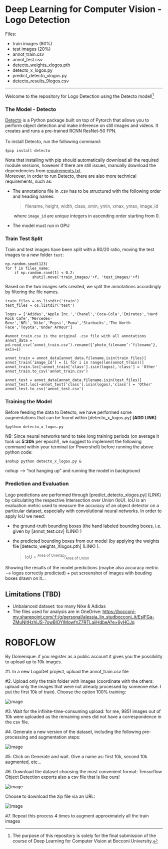 # Deep Learning for Computer Vision - Logo Detection

Files:
- train images (80%)
- test images (20%)
- annot_train.csv
- annot_test.csv
- detecto_weights_xlogos.pth
- detecto_x_logos.py
- predict_detecto_xlogos.py
- detecto_results_9logos.csv
------------------------------------------------------------------------------------------------------------------------------------------------------------------

Welcome to the repository for Logo Detection using the Detecto model![^1]

### The Model - Detecto  
[Detecto](https://detecto.readthedocs.io/en/latest/) is a Python package built on top of Pytorch that allows you to perform object detection and make inference on still images and videos. It creates and runs a pre-trained RCNN ResNet-50 FPN. <br />	
To install Detecto, run the following command: <br />
	
```
$pip install detecto
```
Note that installing with pip should automatically download all the required module versions, however if there are still issues, manually download the dependencies from [requirements.txt](https://github.com/xx-liu-2244/CV_logo_detection/blob/main/requirements.txt).<br />
Moreover, in order to run Detecto, there are also more technical requirements, such as: <br />
* The annotations file in .csv has to be structured with the following order and heading names:  <br />
	>filename, height, width, class, xmin, ymin, xmax, ymax, image_id<br />
	
&nbsp;&nbsp;&nbsp;&nbsp;&nbsp;&nbsp; where `image_id` are unique integers in ascending order starting from 0.
* The model must run in GPU <br />
	
### Train Test Split  
Train and test images have been split with a 80/20 ratio, moving the test images to a new folder `test`: 
```	
np.random.seed(123)
for f in files_name:
    if np.random.rand(1) < 0.2:
        	shutil.move('train_images/'+f, 'test_images/'+f) 
```
Based on the two images sets created, we split the annotations accordingly by filtering the file names.
```
train_files = os.listdir('train') 
test_files = os.listdir('test')

logos = ['Adidas','Apple Inc.','Chanel','Coca-Cola','Emirates','Hard Rock Cafe','Mercedes-Benz','NFL','Nike','Pepsi','Puma','Starbucks','The North Face','Toyota','Under Armour']

#annot_train.csv is the original .csv file with all annotations
annot_data = pd.read_csv(‘annot_train.csv’).rename({‘photo_filename’:’filename’}, axis=1)

annot_train = annot_data[annot_data.filename.isin(train_files)]
annot_train[‘image_id’] = [i for i in range(len(annot_train))]
annot_train.loc[~annot_train[‘class'].isin(logos),'class'] = 'Other'
annot_train.to_csv('annot_train.csv')

annot_test = annot_data[annot_data.filename.isin(test_files)]
annot_test.loc[~annot_test[‘class'].isin(logos),'class'] = 'Other'
annot_test.to_csv('annot_test.csv')
```


### Training the Model  
Before feeding the data to Detecto, we have performed some augmentations that can be found within [detecto_x_logos.py] **(ADD LINK)**
```	
$python detecto_x_logos.py
```
NB: Since neural networks tend to take long training periods (on average it took us **5:30h** per epoch!), we suggest to implement the following command within your terminal (or Powershell) before running the above python code:
```
$nohup python detecto_x_logos.py &  
```
nohup --> “not hanging up” and running the model in background <br />
	
### Prediction and Evaluation  
Logo predictions are performed through [predict_detecto_xlogos.py] (LINK) by calculating the respective Intersection over Union (IoU). IoU is an evaluation metric used to measure the accuracy of an object detector on a particular dataset, especially with convolutional neural networks. In order to apply IoU we need:<br />
* the ground-truth bounding boxes (the hand labeled bounding boxes, i.e. given by [annot_test.csv] (LINK) )
* the predicted bounding boxes from our model (by applying the weights file [detecto_weights_Xlogos.pth] (LINK) ).

	
	> IoU = <sup>Area of Overlap</sup>&frasl;<sub>Area of Union</sub> 
	


Showing the results of the model predictions (maybe also accuracy metric—> logos correctly predicted) + put screenshot of images with bouding boxes drawn on it…
	
	
## Limitations (TBD)

* Unbalanced dataset: too many Nike & Adidas
* The files used for analysis are in OneDrive: https://bocconi-my.sharepoint.com/:f:/g/personal/alessia_lin_studbocconi_it/EslFGa-ZMuNItHzhlJS-7owBlOYlMowfnZ7RTLaiiHdbeA?e=6yHCJq


[^1]: The purpose of this repository is solely for the final submission of the course of Deep Learning for Computer Vision at Bocconi University. 


# ROBOFLOW
By Domenique: if you register as a public account it gives you the possibility to upload up to 10k images.

#1. In a new LogoDet project, upload the annot_train.csv file 

#2. Upload only the train folder with images (coordinate with the others: upload only the images that were not already processed by someone else. I put the first 10k of train). Choose the option 100% training:
 
 ![image](https://user-images.githubusercontent.com/51834820/142015508-5b486c67-d10c-4b01-9b61-575a90167cfa.png)

#3. Wait for the infinite-time-consuming upload: for me, 9851 images out of 10k were uploaded as the remaining ones did not have a correspondence in the csv file.

#4. Generate a new version of the dataset, including the following pre-processing and augmentation steps:

![image](https://user-images.githubusercontent.com/51834820/142015543-e3021ab9-6960-4f63-84c0-eb47f6727326.png)
 
#5. Click on Generate and wait. Give a name as: first 10k, second 10k augmented, etc…

#6. Download the dataset choosing the most convenient format:
Tensorflow Object Detection exports also a csv file that is like ours!

 ![image](https://user-images.githubusercontent.com/51834820/142196699-576792ab-be13-4638-b513-0e40a292d04d.png)
 
Choose to download the zip file via an URL:

![image](https://user-images.githubusercontent.com/51834820/142196826-20a05715-3c74-4632-9e1d-4df90a212c96.png)

#7. Repeat this process 4 times to augment approximately all the train images


